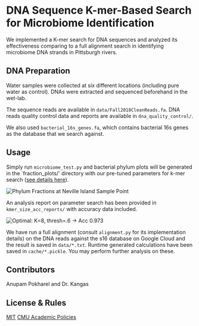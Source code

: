 # DNA Sequence K-mer-Based Search for Microbiome Identification

We implemented a K-mer search for DNA sequences and analyzed its effectiveness comparing to a full alignment search in identifying microbiome DNA strands in Pittsburgh rivers.


## DNA Preparation
Water samples were collected at six different locations (including pure water as control). DNAs were extracted and sequenced beforehand in the wet-lab. 

The sequence reads are available in `data/Fall2018CleanReads.fa`. DNA reads quality control data and reports are available in `dna_quality_control/`. 

We also used `bacterial_16s_genes.fa`, which contains bacterial 16s genes as the database that we search against.

## Usage
Simply run `microbiome_test.py` and bacterial phylum plots will be generated in the `fraction_plots/' directory with our pre-tuned parameters for k-mer search ([see details here](https://en.wikipedia.org/wiki/K-mer)).

![Phylum Fractions at Neville Island Sample Point]()

An analysis report on parameter search has been provided in `kmer_size_acc_reports/` with accuracy data included. 

![Optimal: K=8, thresh=.6 -> Acc 0.973]()

We have run a full alignment (consult `alignment.py` for its implementation details) on the DNA reads against the s16 database on Google Cloud and the result is saved in `data/*.txt`. Runtime generated calculations have been saved in `cache/*.pickle`. You may perform further analysis on these.


## Contributors
Anupam Pokharel and Dr. Kangas

## License & Rules
[MIT](https://choosealicense.com/licenses/mit/)
[CMU Academic Policies](https://www.cmu.edu/policies/student-and-student-life/academic-integrity.html)

